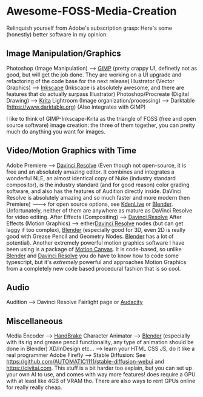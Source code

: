 # Awesome-FOSS-Media-Creation

Relinquish yourself from Adobe's subscription grasp: 
Here's some (honestly) better software in my opinion:

## Image Manipulation/Graphics
Photoshop (Image Manipulation) --> [GIMP](https://www.gimp.org) (pretty crappy UI, definetly not as good, but will get the job done. They are working on a UI upgrade and refactoring of the code base for the next release)
Illustrator (Vector Graphics) --> [Inkscape](https://inkscape.org) (Inkscape is absolutely awesome, and there are features that do actually surpass Illustrator)
Photoshop/Procreate (Digital Drawing) --> [Krita](https://krita.org/en/)
Lightroom (Image organization/processing) --> Darktable (https://www.darktable.org) (Also integrates with GIMP)

I like to think of GIMP-Inkscape-Krita as the triangle of FOSS (free and open source software) image creation: the three of them together, you can pretty much do anything you want for images.

## Video/Motion Graphics with Time
Adobe Premiere --> [Davinci Resolve](https://www.blackmagicdesign.com/products/davinciresolve) (Even though not open-source, it is free and an absolutely amazing editor. It combines and integrates a wonderful NLE, an almost identical copy of Nuke (industry standard compositor), is the industry standard (and for good reason) color grading software, and also has the features of Audition directly inside. DaVinci Resolve is absolutely amazing and so much faster and more modern then Premiere)
---> for open source options, see [KdenLive](https://kdenlive.org/en/) or [Blender](https://www.blender.org). Unfortunately, neither of them are anywhere as mature as DaVinci Resolve for video editing.
After Effects (Compositing) --> [Davinci Resolve](https://www.blackmagicdesign.com/products/davinciresolve)
After Effects (Motion Graphics) --> either[Davinci Resolve](https://www.blackmagicdesign.com/products/davinciresolve) nodes (but can get laggy if too complex), [Blender](https://www.blender.org) (especially good for 3D, even 2D is really good with Grease Pencil and Geometry Nodes. [Blender](https://www.blender.org) has a lot of potential). Another extremely powerful motion graphics software I have been using is a package of [Motion Canvas](https://motioncanvas.io). It is code-based, so unlike [Blender](https://www.blender.org) and [Davinci Resolve](https://www.blackmagicdesign.com/products/davinciresolve) you do have to know how to code some typescript, but it's *extremely* powerful and approaches Motion Graphics from a completely new code based procedural fashion that is so cool.

## Audio
Audition --> Davinci Resolve Fairlight page or [Audacity](https://www.audacityteam.org)

## Miscellaneous

Media Encoder --> [HandBrake](https://handbrake.fr)
Character Animator --> [Blender](https://www.blender.org) (especially with its rig and grease pencil functionality, any type of animation should be done in Blender)
XD/InDesign etc... --> learn your HTML CSS JS, do it like a real programmer
Adobe Firefly --> Stable Diffusion: See <https://github.com/AUTOMATIC1111/stable-diffusion-webui> and <https://civitai.com>. This stuff is a bit harder too explain, but you can set up your own AI to use, and comes with way more features! does require a GPU with at least like 4GB of VRAM tho. There are also ways to rent GPUs online for really really cheap.
